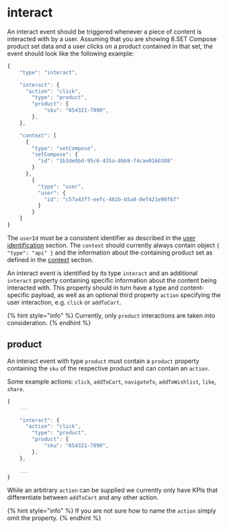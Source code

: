 # interact

An interact event should be triggered whenever a piece of content is interacted with by a user. Assuming that you are showing 8.SET Compose product set data and a user clicks on a product contained in that set, the event should look like the following example:

```javascript
{ 
	"type": "interact",

	"interact": {
	  "action": "click",
		"type": "product",
		"product": {
			"sku": "654321-7890",
		},
	},

	"context": [
	  {
	    "type": "setCompose",
	    "setCompose": {
	      "id": "1b3de0bd-95c6-435a-8bb9-f4cae0160388"
	    }
	  },
		{
		  "type": "user",
		  "user": {
		    "id": "c57a43f7-eefc-462b-b5a8-0ef421e90f67"
		  }
		}
	]
}
```

The `userId` must be a consistent identifier as described in the [user identification](../../general/user-identification.md) section. The `context` should currently always contain object `{ "type": "api" }` and the information about the containing product set as defined in the [context](../../general/context.md) section.

An interact event is identified by its type `interact` and an additional `interact` property containing specific information about the content being interacted with. This property should in turn have a type and content-specific payload, as well as an optional third property `action` specifying the user interaction, e.g. `click` or `addToCart`.

{% hint style="info" %}
Currently, only `product` interactions are taken into consideration.
{% endhint %}

## product

An interact event with type `product` must contain a `product` property containing the `sku` of the respective product and can contain an `action`.

Some example actions: `click`, `addToCart`, `navigateTo`, `addToWishlist`, `like`, `share`.

```javascript
{ 
	...

	"interact": {
	  "action": "click",
		"type": "product",
		"product": {
			"sku": "654321-7890",
		},
	},

	...
}
```

While an arbitrary `action` can be supplied we currently only have KPIs that differentiate between `addToCart` and any other action. 

{% hint style="info" %}
If you are not sure how to name the `action` simply omit the property.
{% endhint %}

